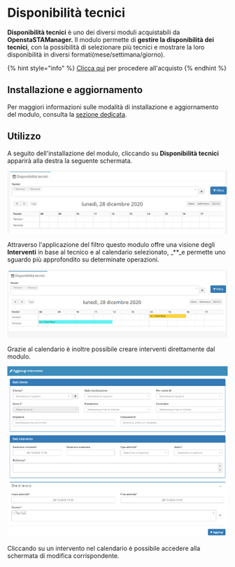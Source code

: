 # Disponibilità tecnici

**Disponibilità tecnici** è uno dei diversi moduli acquistabili da **OpenstaSTAManager.** Il modulo permette di **gestire la disponibilità dei tecnici**, con la possibilità di selezionare più tecnici e mostrare la loro disponibilità in diversi formati\(mese/settimana/giorno\).

{% hint style="info" %}
[Clicca qui](https://www.openstamanager.com/categoria-prodotto/moduli/) per procedere all'acquisto
{% endhint %}

## Installazione e aggiornamento

Per maggiori informazioni sulle modalità di installazione e aggiornamento del modulo, consulta la [sezione dedicata](installazione-e-aggiornamento.md).

## Utilizzo

A seguito dell'installazione del modulo, cliccando su **Disponibilità tecnici** apparirà alla destra la seguente schermata.

![](../.gitbook/assets/disp1.png)

Attraverso l'applicazione del filtro questo modulo offre una visione degli **Interventi** in base al tecnico e al calendario selezionato, _\*\*_e permette uno sguardo più approfondito su determinate operazioni.

![](../.gitbook/assets/disp2.png)

Grazie al calendario è inoltre possibile creare interventi direttamente dal modulo.

![](../.gitbook/assets/disp3.png)

Cliccando su un intervento nel calendario è possibile accedere alla schermata di modifica corrispondente.

